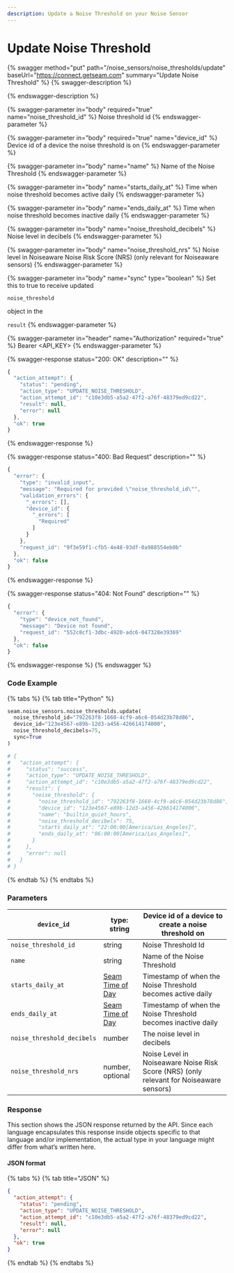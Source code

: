 ```yaml
---
description: Update a Noise Threshold on your Noise Sensor
---
```


# Update Noise Threshold

{% swagger method="put" path="/noise_sensors/noise_thresholds/update" baseUrl="https://connect.getseam.com" summary="Update Noise Threshold" %}
{% swagger-description %}

{% endswagger-description %}

{% swagger-parameter in="body" required="true" name="noise_threshold_id" %}
Noise threshold id
{% endswagger-parameter %}

{% swagger-parameter in="body" required="true" name="device_id" %}
Device id of a device the noise threshold is on
{% endswagger-parameter %}

{% swagger-parameter in="body" name="name" %}
Name of the Noise Threshold
{% endswagger-parameter %}

{% swagger-parameter in="body" name="starts_daily_at" %}
Time when noise threshold becomes active daily
{% endswagger-parameter %}

{% swagger-parameter in="body" name="ends_daily_at" %}
Time when noise threshold becomes inactive daily
{% endswagger-parameter %}

{% swagger-parameter in="body" name="noise_threshold_decibels" %}
Noise level in decibels
{% endswagger-parameter %}

{% swagger-parameter in="body" name="noise_threshold_nrs" %}
Noise level in Noiseaware Noise Risk Score (NRS) (only relevant for Noiseaware sensors)
{% endswagger-parameter %}

{% swagger-parameter in="body" name="sync" type="boolean" %}
Set this to true to receive updated

`noise_threshold`

object in the

`result`
{% endswagger-parameter %}

{% swagger-parameter in="header" name="Authorization" required="true" %}
Bearer <API_KEY>
{% endswagger-parameter %}

{% swagger-response status="200: OK" description="" %}

```javascript
{
  "action_attempt": {
    "status": "pending",
    "action_type": "UPDATE_NOISE_THRESHOLD",
    "action_attempt_id": "c10e3db5-a5a2-47f2-a76f-48379ed9cd22",
    "result": null,
    "error": null
  },
  "ok": true
}
```

{% endswagger-response %}

{% swagger-response status="400: Bad Request" description="" %}

```javascript
{
  "error": {
    "type": "invalid_input",
    "message": "Required for provided \"noise_threshold_id\"",
    "validation_errors": {
      "_errors": [],
      "device_id": {
        "_errors": [
          "Required"
        ]
      }
    },
    "request_id": "9f3e59f1-cfb5-4e48-93df-0a988554eb0b"
  },
  "ok": false
}
```

{% endswagger-response %}

{% swagger-response status="404: Not Found" description="" %}

```javascript
{
  "error": {
    "type": "device_not_found",
    "message": "Device not found",
    "request_id": "552c8cf1-3dbc-4920-adc6-047328e39369"
  },
  "ok": false
}
```

{% endswagger-response %}
{% endswagger %}

### Code Example

{% tabs %}
{% tab title="Python" %}

```python
seam.noise_sensors.noise_thresholds.update(
  noise_threshold_id="792263f8-1660-4cf9-a6c6-054d23b78d86",
  device_id="123e4567-e89b-12d3-a456-426614174000",
  noise_threshold_decibels=75,
  sync=True
)

# {
#   "action_attempt": {
#     "status": "success",
#     "action_type": "UPDATE_NOISE_THRESHOLD",
#     "action_attempt_id": "c10e3db5-a5a2-47f2-a76f-48379ed9cd22",
#     "result": {
#       "noise_threshold": {
#         "noise_threshold_id": "792263f8-1660-4cf9-a6c6-054d23b78d86",
#         "device_id": "123e4567-e89b-12d3-a456-426614174000",
#         "name": "builtin_quiet_hours",
#         "noise_threshold_decibels": 75,
#         "starts_daily_at": "22:00:00[America/Los_Angeles]",
#         "ends_daily_at": "06:00:00[America/Los_Angeles]",
#       }
#     },
#     "error": null
#   }
# }
```

{% endtab %}
{% endtabs %}

### Parameters

| `device_id`                | type: string                                          | Device id of a device to create a noise threshold on                                    |
| -------------------------- | ----------------------------------------------------- | --------------------------------------------------------------------------------------- |
| `noise_threshold_id`       | string                                                | Noise Threshold Id                                                                      |
| `name`                     | string                                                | Name of the Noise Threshold                                                             |
| `starts_daily_at`          | [Seam Time of Day](https://github.com/seamapi/seam-tod) | Timestamp of when the Noise Threshold becomes active daily                              |
| `ends_daily_at`            | [Seam Time of Day](https://github.com/seamapi/seam-tod) | Timestamp of when the Noise Threshold becomes inactive daily                            |
| `noise_threshold_decibels` | number                                                | The noise level in decibels                                                             |
| `noise_threshold_nrs`      | number, optional                                      | Noise Level in Noiseaware Noise Risk Score (NRS) (only relevant for Noiseaware sensors) |

### Response

This section shows the JSON response returned by the API. Since each language encapsulates this response inside objects specific to that language and/or implementation, the actual type in your language might differ from what’s written here.

#### JSON format

{% tabs %}
{% tab title="JSON" %}

```json
{
  "action_attempt": {
    "status": "pending",
    "action_type": "UPDATE_NOISE_THRESHOLD",
    "action_attempt_id": "c10e3db5-a5a2-47f2-a76f-48379ed9cd22",
    "result": null,
    "error": null
  },
  "ok": true
}
```

{% endtab %}
{% endtabs %}
